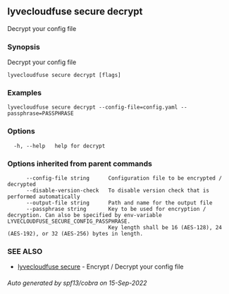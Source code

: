 ## lyvecloudfuse secure decrypt

Decrypt your config file

### Synopsis

Decrypt your config file

```
lyvecloudfuse secure decrypt [flags]
```

### Examples

```
lyvecloudfuse secure decrypt --config-file=config.yaml --passphrase=PASSPHRASE
```

### Options

```
  -h, --help   help for decrypt
```

### Options inherited from parent commands

```
      --config-file string      Configuration file to be encrypted / decrypted
      --disable-version-check   To disable version check that is performed automatically
      --output-file string      Path and name for the output file
      --passphrase string       Key to be used for encryption / decryption. Can also be specified by env-variable LYVECLOUDFUSE_SECURE_CONFIG_PASSPHRASE.
                                Key length shall be 16 (AES-128), 24 (AES-192), or 32 (AES-256) bytes in length.
```

### SEE ALSO

* [lyvecloudfuse secure](lyvecloudfuse_secure.md)	 - Encrypt / Decrypt your config file

###### Auto generated by spf13/cobra on 15-Sep-2022
